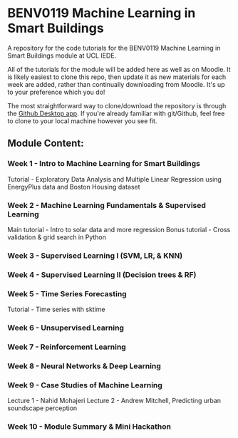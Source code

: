 # BENV0119 Machine Learning in Smart Buildings
A repository for the code tutorials for the BENV0119 Machine Learning in Smart Buildings module at UCL IEDE.

All of the tutorials for the module will be added here as well as on Moodle. It is likely easiest to clone this repo, then update it as new materials for each week are added, rather than continually downloading from Moodle. It's up to your preference which you do!

The most straightforward way to clone/download the repository is through the [Github Desktop app](https://desktop.github.com). If you're already familiar with git/Github, feel free to clone to your local machine however you see fit.

## Module Content:

### Week 1 - Intro to Machine Learning for Smart Buildings
Tutorial - Exploratory Data Analysis and Multiple Linear Regression using EnergyPlus data and Boston Housing dataset

### Week 2 - Machine Learning Fundamentals & Supervised Learning
Main tutorial - Intro to solar data and more regression
Bonus tutorial - Cross validation & grid search in Python

### Week 3 - Supervised Learning I (SVM, LR, & KNN)

### Week 4 - Supervised Learning II (Decision trees & RF)

### Week 5 - Time Series Forecasting
Tutorial - Time series with sktime

### Week 6 - Unsupervised Learning

### Week 7 - Reinforcement Learning

### Week 8 - Neural Networks & Deep Learning

### Week 9 - Case Studies of Machine Learning
Lecture 1 - Nahid Mohajeri
Lecture 2 - Andrew Mitchell, Predicting urban soundscape perception

### Week 10 - Module Summary & Mini Hackathon
